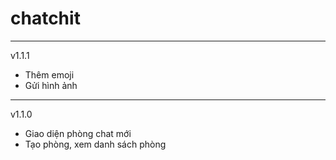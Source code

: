 # chatchit
------------------------------
v1.1.1
- Thêm emoji
- Gửi hình ảnh
------------------------------
v1.1.0
- Giao diện phòng chat mới
- Tạo phòng, xem danh sách phòng

